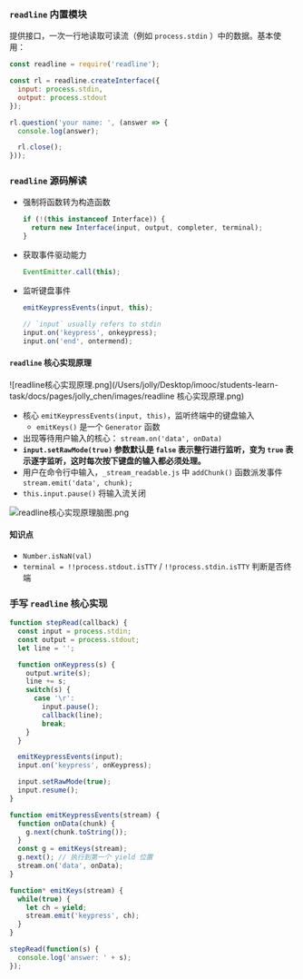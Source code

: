### `readline` 内置模块

提供接口，一次一行地读取可读流（例如 `process.stdin` ）中的数据。基本使用：

```js
const readline = require('readline');

const rl = readline.createInterface({
  input: process.stdin,
  output: process.stdout
});

rl.question('your name: ', (answer => {
  console.log(answer);

  rl.close();
}));
```

### `readline` 源码解读

- 强制将函数转为构造函数

  ```js
  if (!(this instanceof Interface)) {
    return new Interface(input, output, completer, terminal);
  }
  ```

- 获取事件驱动能力

  ```js
  EventEmitter.call(this);
  
  
  ```

- 监听键盘事件

  ```js
  emitKeypressEvents(input, this);
  
  // `input` usually refers to stdin
  input.on('keypress', onkeypress);
  input.on('end', ontermend);
  ```

#### `readline` 核心实现原理

![readline核心实现原理.png](/Users/jolly/Desktop/imooc/students-learn-task/docs/pages/jolly_chen/images/readline 核心实现原理.png)

- 核心 `emitKeypressEvents(input, this)`，监听终端中的键盘输入
  - `emitKeys()` 是一个 `Generator` 函数 
- 出现等待用户输入的核心： `stream.on('data', onData)`
- **`input.setRawMode(true)` 参数默认是 `false` 表示整行进行监听，变为 `true` 表示逐字监听，这时每次按下键盘的输入都必须处理。**
- 用户在命令行中输入，`_stream_readable.js` 中 `addChunk()` 函数派发事件 `stream.emit('data', chunk);`
- `this.input.pause()` 将输入流关闭

![readline核心实现原理脑图.png](/Users/jolly/Desktop/imooc/students-learn-task/docs/pages/jolly_chen/images/readline脑图.png)

#### 知识点

- `Number.isNaN(val)`
- `terminal = !!process.stdout.isTTY` / `!!process.stdin.isTTY` 判断是否终端

### 手写 `readline` 核心实现

```js
function stepRead(callback) {
  const input = process.stdin;
  const output = process.stdout;
  let line = '';

  function onKeypress(s) {
    output.write(s);
    line += s;
    switch(s) {
      case '\r': 
        input.pause();
        callback(line);
        break;
    }
  }

  emitKeypressEvents(input);
  input.on('keypress', onKeypress);

  input.setRawMode(true);
  input.resume();
}

function emitKeypressEvents(stream) {
  function onData(chunk) {
    g.next(chunk.toString());
  }
  const g = emitKeys(stream);
  g.next(); // 执行到第一个 yield 位置
  stream.on('data', onData);
}

function* emitKeys(stream) {
  while(true) {
    let ch = yield;
    stream.emit('keypress', ch);
  }
}

stepRead(function(s) {
  console.log('answer: ' + s);
});
```

